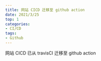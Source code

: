 ```yaml
---
title: 网站 CICD 迁移至 github action
date: 2021/3/25
top: 1
categories:
- CI/CD
tags:
- Github
---
```

网站 CICD 已从 travisCI 迁移至 github action